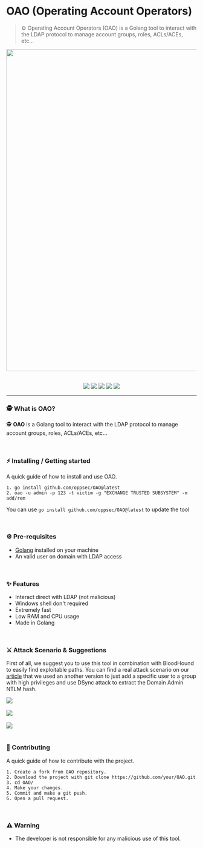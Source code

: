 # OAO (Operating Account Operators)
> ⚙️ Operating Account Operators (OAO) is a Golang tool to interact with the LDAP protocol to manage account groups, roles, ACLs/ACEs, etc...

<div align="center">
 <img src="https://i.imgur.com/3hxKgOq.jpg" width="850">
</div>

<br>

<p align="center">
    <img src="https://img.shields.io/github/license/oppsec/OAO?color=cyan&logo=github&logoColor=cyan&style=for-the-badge">
    <img src="https://img.shields.io/github/issues/oppsec/OAO?color=cyan&logo=github&logoColor=cyan&style=for-the-badge">
    <img src="https://img.shields.io/github/stars/oppsec/OAO?color=cyan&label=STARS&logo=github&logoColor=cyan&style=for-the-badge">
    <img src="https://img.shields.io/github/forks/oppsec/OAO?color=cyan&logo=github&logoColor=cyan&style=for-the-badge">
    <img src="https://img.shields.io/github/languages/code-size/oppsec/OAO?color=cyan&logo=github&logoColor=cyan&style=for-the-badge">
</p>

___

### 🕵️ What is OAO?
🕵️ **OAO** is a Golang tool to interact with the LDAP protocol to manage account groups, roles, ACLs/ACEs, etc...

<br>

### ⚡ Installing / Getting started

A quick guide of how to install and use OAO.

```shell
1. go install github.com/oppsec/OAO@latest
2. oao -u admin -p 123 -t victim -g "EXCHANGE TRUSTED SUBSYSTEM" -m add/rem
```

You can use `go install github.com/oppsec/OAO@latest` to update the tool

<br>

### ⚙️ Pre-requisites
- [Golang](https://go.dev/dl/) installed on your machine
- An valid user on domain with LDAP access

<br>

### ✨ Features
- Interact direct with LDAP (not malicious)
- Windows shell don't required
- Extremely fast
- Low RAM and CPU usage
- Made in Golang

<br>

### ⚔️ Attack Scenario & Suggestions
First of all, we suggest you to use this tool in combination with BloodHound to easily find exploitable paths. You can find a real attack scenario on our [article](https://twitter.com) that we used an another version to just add a specific user to a group with high privileges and use DSync attack to extract the Domain Admin NTLM hash.

<div align="left">
    <img src="https://i.imgur.com/1xfCaMC.png">
    <br><br>
    <img src="https://i.imgur.com/la3e7vM.png">
    <br><br>
    <img src="https://i.imgur.com/Y7P7HZn.png">
</div>

<br>

### 🔨 Contributing

A quick guide of how to contribute with the project.

```shell
1. Create a fork from OAO repository.
2. Download the project with git clone https://github.com/your/OAO.git
3. cd OAO/
4. Make your changes.
5. Commit and make a git push.
6. Open a pull request.
```

<br>

### ⚠️ Warning
- The developer is not responsible for any malicious use of this tool.
